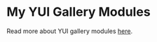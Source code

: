 # My YUI Gallery Modules

Read more about YUI gallery modules [here](http://yuilibrary.com/gallery/).
